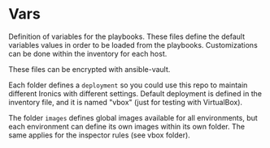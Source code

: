 Vars
====

Definition of variables for the playbooks. These files define the default variables
values in order to be loaded from the playbooks. Customizations can be done 
within the inventory for each host.

These files can be encrypted with ansible-vault.

Each folder defines a `deployment` so you could use this repo to maintain
different Ironics with different settings. Default deployment is defined in the
inventory file, and it is named "vbox" (just for testing with VirtualBox).

The folder `images` defines global images available for all environments,
but each environment can define its own images within its own folder. The
same applies for the inspector rules (see vbox folder).

